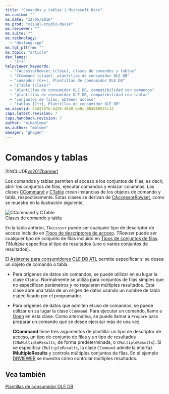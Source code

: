 ```yaml
---
title: "Comandos y tablas | Microsoft Docs"
ms.custom: ""
ms.date: "12/05/2016"
ms.prod: "visual-studio-dev14"
ms.reviewer: ""
ms.suite: ""
ms.technology: 
  - "devlang-cpp"
ms.tgt_pltfrm: ""
ms.topic: "article"
dev_langs: 
  - "C++"
helpviewer_keywords: 
  - "CAccessorRowset (clase), clases de comandos y tablas"
  - "CCommand (clase), plantillas de consumidor OLE DB"
  - "comandos [C++], Plantillas de consumidor OLE DB"
  - "CTable (clase)"
  - "plantillas de consumidor OLE DB, compatibilidad con comandos"
  - "plantillas de consumidor OLE DB, compatibilidad con tablas"
  - "conjuntos de filas, obtener acceso"
  - "tablas [C++], Plantillas de consumidor OLE DB"
ms.assetid: 4bd3787b-6d26-40a9-be0c-083080537c12
caps.latest.revision: 7
caps.handback.revision: 7
author: "mikeblome"
ms.author: "mblome"
manager: "ghogen"
---
```

# Comandos y tablas
[!INCLUDE[vs2017banner](../../assembler/inline/includes/vs2017banner.md)]

Los comandos y tablas permiten el acceso a los conjuntos de filas; es decir, abrir los conjuntos de filas, ejecutar comandos y enlazar columnas.  Las clases [CCommand](../../data/oledb/ccommand-class.md) y [CTable](../../data/oledb/ctable-class.md) crean instancias de los objetos de comando y tabla, respectivamente.  Estas clases se derivan de [CAccessorRowset](../../data/oledb/caccessorrowset-class.md), como se muestra en la ilustración siguiente.  
  
 ![CCommand y CTable](../../data/oledb/media/vccommandstables.png "vcCommandsTables")  
Clases de comando y tabla  
  
 En la tabla anterior, `TAccessor` puede ser cualquier tipo de descriptor de acceso incluido en [Tipos de descriptores de acceso](../../data/oledb/accessors-and-rowsets.md).  *TRowset* puede ser cualquier tipo de conjunto de filas incluido en [Tipos de conjuntos de filas](../../data/oledb/accessors-and-rowsets.md).  *TMultiple* especifica el tipo de resultados \(uno o varios conjuntos de resultados\).  
  
 El [Asistente para consumidores OLE DB ATL](../../atl/reference/atl-ole-db-consumer-wizard.md) permite especificar si se desea un objeto de comando o tabla.  
  
-   Para orígenes de datos sin comandos, se puede utilizar en su lugar la clase `CTable`.  Normalmente se utiliza para conjuntos de filas simples que no especifican parámetros y no requieren múltiples resultados.  Esta clase abre una tabla de un origen de datos usando un nombre de tabla especificado por el programador.  
  
-   Para orígenes de datos que admiten el uso de comandos, se puede utilizar en su lugar la clase `CCommand`.  Para ejecutar un comando, llame a [Open](../../data/oledb/ccommand-open.md) en esta clase.  Como alternativa, se puede llamar a `Prepare` para preparar un comando que se desee ejecutar más de una vez.  
  
     **CCommand** tiene tres argumentos de plantilla: un tipo de descriptor de acceso, un tipo de conjunto de filas y un tipo de resultados \(`CNoMultipleResults`, de forma predeterminada, o `CMultipleResults`\).  Si se especifica `CMultipleResults`, la clase `CCommand` admite la interfaz **IMultipleResults** y controla múltiples conjuntos de filas.  En el ejemplo [DBVIEWER](http://msdn.microsoft.com/es-es/07620f99-c347-4d09-9ebc-2459e8049832) se muestra cómo controlar múltiples resultados.  
  
## Vea también  
 [Plantillas de consumidor OLE DB](../../data/oledb/ole-db-consumer-templates-cpp.md)
